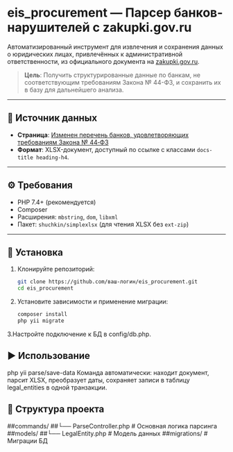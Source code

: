 # eis_procurement — Парсер банков-нарушителей с zakupki.gov.ru

Автоматизированный инструмент для извлечения и сохранения данных о юридических лицах, привлечённых к административной ответственности, из официального документа на [zakupki.gov.ru](https://zakupki.gov.ru).

> **Цель**: Получить структурированные данные по банкам, не соответствующим требованиям Закона № 44-ФЗ, и сохранить их в базу для дальнейшего анализа.

---

## 📌 Источник данных

- **Страница**: [Изменен перечень банков, удовлетворяющих требованиям Закона № 44‑ФЗ](https://zakupki.gov.ru/epz/main/public/document/view.html?sectionId=2369)
- **Формат**: XLSX-документ, доступный по ссылке с классами `docs-title heading-h4`.

---

## ⚙️ Требования

- PHP 7.4+ (рекомендуется)
- Composer
- Расширения: `mbstring`, `dom`, `libxml`
- Пакет: `shuchkin/simplexlsx` (для чтения XLSX без `ext-zip`)

---

## 🚀 Установка

1. Клонируйте репозиторий:
   ```bash
   git clone https://github.com/ваш-логин/eis_procurement.git
   cd eis_procurement
2. Установите зависимости и применение миграции:
   ```bash
   composer install
   php yii migrate
3.Настройте подключение к БД в config/db.php.
##  ▶️ Использование
   php yii parse/save-data
Команда автоматически: 
   находит документ,
   парсит XLSX,
   преобразует даты,
   сохраняет записи в таблицу legal_entities в одной транзакции.

## 📁 Структура проекта
   ##commands/
    ##└── ParseController.php   # Основная логика парсинга
  ##models/
    ##└── LegalEntity.php       # Модель данных
  ##migrations/               # Миграции БД



   
   
